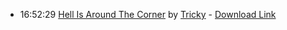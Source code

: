 *   16:52:29  [Hell Is Around The Corner](http://goo.gl/lofRS5) by [Tricky](http://www.last.fm/music/Tricky) - [Download Link](http://goo.gl/U0Q20a)

